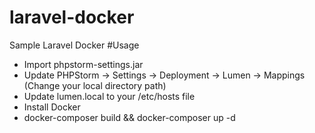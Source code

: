 # laravel-docker
Sample Laravel Docker
#Usage
* Import phpstorm-settings.jar
* Update PHPStorm -> Settings -> Deployment -> Lumen -> Mappings (Change your local directory path)
* Update lumen.local to your /etc/hosts file
* Install Docker
* docker-composer build && docker-composer up -d
